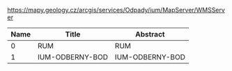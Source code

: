 https://mapy.geology.cz/arcgis/services/Odpady/ium/MapServer/WMSServer

|Name|Title|Abstract|
|--|--|--|
|0|RUM|RUM|
|1|IUM-ODBERNY-BOD|IUM-ODBERNY-BOD|
